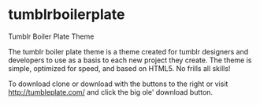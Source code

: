 tumblrboilerplate
=================

Tumblr Boiler Plate Theme

The tumblr boiler plate theme is a theme created for tumblr designers and developers to use as a basis to each new project they create. The theme is simple, optimized for speed, and based on HTML5. No frills all skills!

To download clone or download with the buttons to the right or visit http://tumbleplate.com/ and click the big ole' download button.
